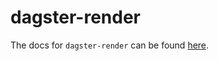 # dagster-render

The docs for `dagster-render` can be found
[here](https://docs.dagster.io/_apidocs/libraries/dagster-render).
